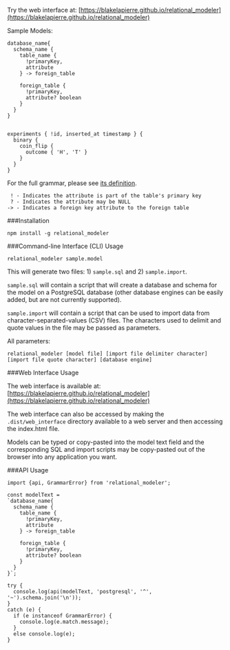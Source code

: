 Try the web interface at: [https://blakelapierre.github.io/relational_modeler](https://blakelapierre.github.io/relational_modeler)

Sample Models:
````
database_name{
  schema_name {
    table_name {
      !primaryKey,
      attribute
    } -> foreign_table

    foreign_table {
      !primaryKey,
      attribute? boolean
    }
  }
}


experiments { !id, inserted_at timestamp } {
  binary {
    coin_flip {
      outcome { 'H', 'T' }
    }
  }
}
````

For the full grammar, please see [its definition](/src/grammar/RM.ohm.js).

````
 ! - Indicates the attribute is part of the table's primary key
 ? - Indicates the attribute may be NULL
-> - Indicates a foreign key attribute to the foreign table
````

###Installation
````
npm install -g relational_modeler
````

###Command-line Interface (CLI) Usage
````
relational_modeler sample.model
````

This will generate two files: 1) `sample.sql` and 2) `sample.import`.

`sample.sql` will contain a script that will create a database and schema for the model on a PostgreSQL database (other database engines can be easily added, but are not currently supported).

`sample.import` will contain a script that can be used to import data from character-separated-values (CSV) files. The characters used to delimit and quote values in the file may be passed as parameters.

All parameters:
````
relational_modeler [model file] [import file delimiter character] [import file quote character] [database engine]
````

###Web Interface Usage

The web interface is available at: [https://blakelapierre.github.io/relational_modeler](https://blakelapierre.github.io/relational_modeler)

The web interface can also be accessed by making the `.dist/web_interface` directory available to a web server and then accessing the index.html file.

Models can be typed or copy-pasted into the model text field and the corresponding SQL and import scripts may be copy-pasted out of the browser into any application you want.


###API Usage

````
import {api, GrammarError} from 'relational_modeler';

const modelText =
`database_name{
  schema_name {
    table_name {
      !primaryKey,
      attribute
    } -> foreign_table

    foreign_table {
      !primaryKey,
      attribute? boolean
    }
  }
}`;

try {
  console.log(api(modelText, 'postgresql', '^', '~').schema.join('\n'));
}
catch (e) {
  if (e instanceof GrammarError) {
    console.log(e.match.message);
  }
  else console.log(e);
}
````